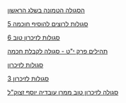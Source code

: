 <div id="more_artc" class="col-md-9 col-sm-9 col-xs-12 item_list">
   <div class="more_articles col-md-4 col-sm-4 col-xs-6 nopadding_left">
      <div class="item">
         <a href="https://www.tehillim-center.co.il/sgula/540">
            <div class="pic_item" style="background-image:url(https://www.tehillim-center.co.il/media/Graphics/Modules/News/Pics/17653.webp);"><span></span></div>
         </a>
         <a href="https://www.tehillim-center.co.il/sgula/540">
            <p>הסגולה הטמונה בשלג הראשון</p>
         </a>
      </div>
      <div class="clr"></div>
   </div>
   <div class="more_articles col-md-4 col-sm-4 col-xs-6 nopadding_left">
      <div class="item">
         <a href="https://www.tehillim-center.co.il/sgula/519">
            <div class="pic_item" style="background-image:url(https://www.tehillim-center.co.il/media/Graphics/Modules/News/Pics/17386.webp);"><span></span></div>
         </a>
         <a href="https://www.tehillim-center.co.il/sgula/519">
            <p>5 סגולות לרוצים להוסיף חוכמה</p>
         </a>
      </div>
      <div class="clr"></div>
   </div>
   <div class="more_articles col-md-4 col-sm-4 col-xs-6 nopadding_left">
      <div class="item">
         <a href="https://www.tehillim-center.co.il/sgula/516">
            <div class="pic_item" style="background-image:url(https://www.tehillim-center.co.il/media/Graphics/Modules/News/Pics/17383.webp);"><span></span></div>
         </a>
         <a href="https://www.tehillim-center.co.il/sgula/516">
            <p>6 סגולות לזיכרון טוב</p>
         </a>
      </div>
      <div class="clr"></div>
   </div>
   <div class="more_articles col-md-4 col-sm-4 col-xs-6 nopadding_left">
      <div class="item">
         <a href="https://www.tehillim-center.co.il/sgula/467">
            <div class="pic_item" style="background-image:url(https://www.tehillim-center.co.il/media/Graphics/Modules/News/Pics/15570.webp);"><span></span></div>
         </a>
         <a href="https://www.tehillim-center.co.il/sgula/467">
            <p>תהילים פרק י"ט - סגולה לקבלת חכמה</p>
         </a>
      </div>
      <div class="clr"></div>
   </div>
   <div class="more_articles col-md-4 col-sm-4 col-xs-6 nopadding_left">
      <div class="item">
         <a href="https://www.tehillim-center.co.il/sgula/386">
            <div class="pic_item" style="background-image:url(https://www.tehillim-center.co.il/media/Graphics/Modules/News/Pics/14942.webp);"><span></span></div>
         </a>
         <a href="https://www.tehillim-center.co.il/sgula/386">
            <p>סגולות לזיכרון</p>
         </a>
      </div>
      <div class="clr"></div>
   </div>
   <div class="more_articles col-md-4 col-sm-4 col-xs-6 nopadding_left">
      <div class="item">
         <a href="https://www.tehillim-center.co.il/sgula/363">
            <div class="pic_item" style="background-image:url(https://www.tehillim-center.co.il/media/Graphics/Modules/News/Pics/14917.webp);"><span></span></div>
         </a>
         <a href="https://www.tehillim-center.co.il/sgula/363">
            <p>3 סגולות לזיכרון</p>
         </a>
      </div>
      <div class="clr"></div>
   </div>
   <div class="more_articles col-md-4 col-sm-4 col-xs-6 nopadding_left">
      <div class="item">
         <a href="https://www.tehillim-center.co.il/sgula/316">
            <div class="pic_item" style="background-image:url(https://www.tehillim-center.co.il/media/Graphics/Modules/News/Pics/13538.png);"><span></span></div>
         </a>
         <a href="https://www.tehillim-center.co.il/sgula/316">
            <p>סגולה לזיכרון טוב ממרן עובדיה יוסף זצוק"ל</p>
         </a>
      </div>
      <div class="clr"></div>
   </div>
</div>
